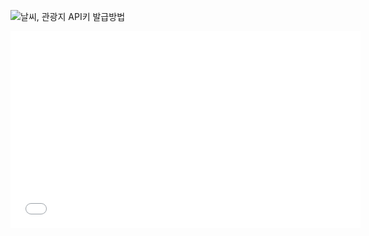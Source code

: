 ![날씨, 관광지 API키 발급방법](https://github.com/user-attachments/assets/6ad1cf00-58fb-4fd5-8198-8109035b96eb)
<iframe width="560" height="315" src="[https://www.youtube.com/embed/dQw4w9WgXcQ](https://github.com/user-attachments/assets/f49c9904-17b1-45f7-b224-c32443a9152a)" frameborder="0" allowfullscreen></iframe>
